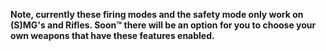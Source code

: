 
**Note, currently these firing modes and the safety mode only work on (S)MG's and Rifles. Soon™ there will be an option for you to choose your own weapons that have these features enabled.**
